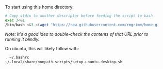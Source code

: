 To start using this home directory:

```bash
# Copy stdin to another descriptor before feeding the script to bash
exec 3<&1
/bin/bash <&3 <(wget "https://raw.githubusercontent.com/rmgrimm/home-git/master/.local/share/home-git/install-home-git.sh" -O- )
```

_Note: It's a good idea to double-check the contents of that URL prior to
running it blindly._

On ubuntu, this will likely follow with:

```bash
. ~/.bashrc
~/.local/share/nonpath-scripts/setup-ubuntu-desktop.sh
```
